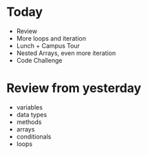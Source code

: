 # Today

- Review
- More loops and iteration
- Lunch + Campus Tour
- Nested Arrays, even more iteration
- Code Challenge

# Review from yesterday

- variables
- data types
- methods
- arrays
- conditionals
- loops



